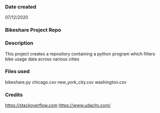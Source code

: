 ### Date created
07/12/2020

### Bikeshare Project Repo

### Description
This project creates a repository containing a python program which filters bike usage data across various cities 

### Files used
bikeshare.py
chicago.csv
new_york_city.csv
washington.csv

### Credits
https://stackoverflow.com
https://www.udacity.com/


